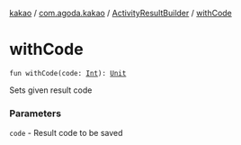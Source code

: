 [kakao](../../index.md) / [com.agoda.kakao](../index.md) / [ActivityResultBuilder](index.md) / [withCode](./with-code.md)

# withCode

`fun withCode(code: `[`Int`](https://kotlinlang.org/api/latest/jvm/stdlib/kotlin/-int/index.html)`): `[`Unit`](https://kotlinlang.org/api/latest/jvm/stdlib/kotlin/-unit/index.html)

Sets given result code

### Parameters

`code` - Result code to be saved
